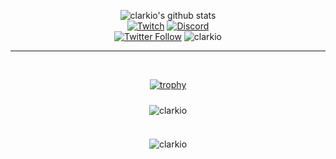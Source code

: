 <div align="center">

![clarkio's github stats](https://github-readme-stats.vercel.app/api?username=clarkio&show_icons=true&theme=radical)
<br>
[![Twitch](https://img.shields.io/twitch/status/clarkio?color=blueviolet)](https://www.twitch.tv/clarkio)
[![Discord](https://img.shields.io/discord/421902136457035777)](https://discord.gg/xB95beJ)
<br>
[![Twitter Follow](https://img.shields.io/twitter/follow/_clarkio?logo=twitter&style=plastic)](https://twitter.com/intent/follow?screen_name=_clarkio)
<img src="https://komarev.com/ghpvc/?username=clarkio&label=Profile%20views&color=0e75b6&style=flat" alt="clarkio" />
<hr>
<br>

[![trophy](https://github-profile-trophy.vercel.app/?username=clarkio&theme=radical&row=1)](https://github.com/clarkio/github-profile-trophy)
<br>
<div style="padding: 10px;">
<img align="center" src="https://github-readme-streak-stats.herokuapp.com/?user=clarkio&theme=radical" alt="clarkio" />
</div>
<br>
<div style="padding: 10px;">
<img src="https://github-readme-stats.vercel.app/api/top-langs?username=clarkio&show_icons=true&locale=en&layout=compact&theme=radical" alt="clarkio" />
</div>
</div>


<!--
**clarkio/clarkio** is a ✨ _special_ ✨ repository because its `README.md` (this file) appears on your GitHub profile.

Here are some ideas to get you started:

- 🔭 I’m currently working on ...
- 🌱 I’m currently learning ...
- 👯 I’m looking to collaborate on ...
- 🤔 I’m looking for help with ...
- 💬 Ask me about ...
- 📫 How to reach me: ...
- 😄 Pronouns: ...
- ⚡ Fun fact: ...
-->
